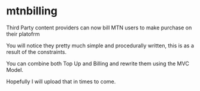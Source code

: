 # mtnbilling
Third Party content providers can now bill MTN users to make purchase on their platofrm

You will notice they pretty much simple and procedurally written, this 
is as a result of the constraints.

You can combine both Top Up and Billing and rewrite them using the MVC Model.

Hopefully I will upload that in times to come.
